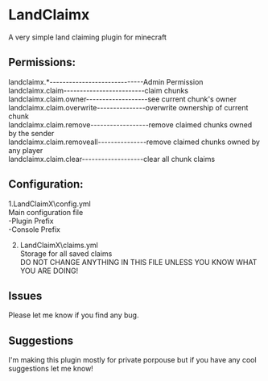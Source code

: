 # LandClaimx
A very simple land claiming plugin for minecraft

## Permissions:  
landclaimx.*-----------------------------Admin Permission  
landclaimx.claim-------------------------claim chunks  
landclaimx.claim.owner-------------------see current chunk's owner  
landclaimx.claim.overwrite---------------overwrite ownership of current chunk  
landclaimx.claim.remove------------------remove claimed chunks owned by the sender    
landclaimx.claim.removeall---------------remove claimed chunks owned by any player  
landclaimx.claim.clear-------------------clear all chunk claims

## Configuration:

1.LandClaimX\config.yml  
      Main configuration file  
            -Plugin Prefix  
            -Console Prefix  

2. LandClaimX\claims.yml  
    Storage for all saved claims  
    DO NOT CHANGE ANYTHING IN THIS FILE UNLESS YOU KNOW WHAT YOU ARE DOING!
    
    
   

## Issues

Please let me know if you find any bug.

## Suggestions

I'm making this plugin mostly for private porpouse but if you have any cool suggestions let me know!
